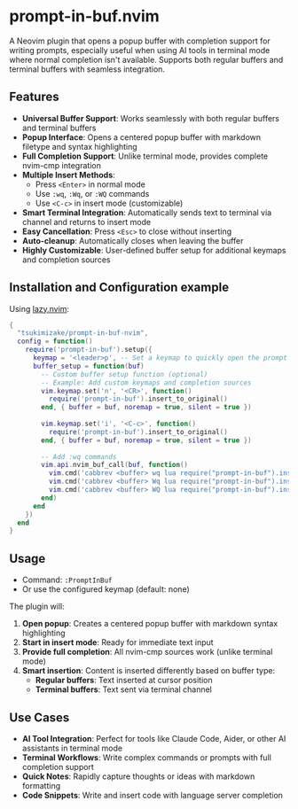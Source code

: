 # prompt-in-buf.nvim

A Neovim plugin that opens a popup buffer with completion support for writing prompts, especially useful when using AI tools in terminal mode where normal completion isn't available. Supports both regular buffers and terminal buffers with seamless integration.

## Features

- **Universal Buffer Support**: Works seamlessly with both regular buffers and terminal buffers
- **Popup Interface**: Opens a centered popup buffer with markdown filetype and syntax highlighting
- **Full Completion Support**: Unlike terminal mode, provides complete nvim-cmp integration
- **Multiple Insert Methods**:
  - Press `<Enter>` in normal mode
  - Use `:wq`, `:Wq`, or `:WQ` commands
  - Use `<C-c>` in insert mode (customizable)
- **Smart Terminal Integration**: Automatically sends text to terminal via channel and returns to insert mode
- **Easy Cancellation**: Press `<Esc>` to close without inserting
- **Auto-cleanup**: Automatically closes when leaving the buffer
- **Highly Customizable**: User-defined buffer setup for additional keymaps and completion sources

## Installation and Configuration example

Using [lazy.nvim](https://github.com/folke/lazy.nvim):

```lua
{
  "tsukimizake/prompt-in-buf-nvim",
  config = function()
    require('prompt-in-buf').setup({
      keymap = '<leader>p', -- Set a keymap to quickly open the prompt buffer
      buffer_setup = function(buf)
        -- Custom buffer setup function (optional)
        -- Example: Add custom keymaps and completion sources
        vim.keymap.set('n', '<CR>', function()
          require('prompt-in-buf').insert_to_original()
        end, { buffer = buf, noremap = true, silent = true })
        
        vim.keymap.set('i', '<C-c>', function()
          require('prompt-in-buf').insert_to_original()
        end, { buffer = buf, noremap = true, silent = true })
        
        -- Add :wq commands
        vim.api.nvim_buf_call(buf, function()
          vim.cmd('cabbrev <buffer> wq lua require("prompt-in-buf").insert_to_original()')
          vim.cmd('cabbrev <buffer> Wq lua require("prompt-in-buf").insert_to_original()')
          vim.cmd('cabbrev <buffer> WQ lua require("prompt-in-buf").insert_to_original()')
        end)
      end
    })
  end
}
```

## Usage

- Command: `:PromptInBuf`
- Or use the configured keymap (default: none)

The plugin will:
1. **Open popup**: Creates a centered popup buffer with markdown syntax highlighting
2. **Start in insert mode**: Ready for immediate text input
3. **Provide full completion**: All nvim-cmp sources work (unlike terminal mode)
4. **Smart insertion**: Content is inserted differently based on buffer type:
   - **Regular buffers**: Text inserted at cursor position
   - **Terminal buffers**: Text sent via terminal channel

## Use Cases

- **AI Tool Integration**: Perfect for tools like Claude Code, Aider, or other AI assistants in terminal mode
- **Terminal Workflows**: Write complex commands or prompts with full completion support
- **Quick Notes**: Rapidly capture thoughts or ideas with markdown formatting
- **Code Snippets**: Write and insert code with language server completion
